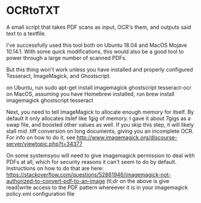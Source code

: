 # OCRtoTXT
A small script that takes PDF scans as input, OCR's them, and outputs said text to a textfile.  

I've successfully used this tool both on Ubuntu 18.04 and MacOS Mojave 10.14.1. With some quick modifications,
this would also be a good tool to power through a large number of scanned PDFs.

But this thing won't work unless you have installed and properly configured Tesseract, ImageMagick, and Ghostscript. 

on Ubuntu, run sudo apt-get install imagemagick ghostscript tesseract-ocr
on MacOS, assuming you have Homebrew installed, run brew install imagemagick ghostscript tesseract

Next, you need to tell ImageMagick to allocate enough memory for itself. By default it only allocates itslef like 1gig of memory. 
I gave it about 7gigs as a swap file, and boosted other values as well. 
If you skip this step, it will likely stall mid .tiff conversion on long documents, giving you an incomplete OCR.
For info on how to do it, see http://www.imagemagick.org/discourse-server/viewtopic.php?t=34377

On some systemsyou will need to give imagemagick permission to deal with PDFs at all, 
which for security reasons it can't seem to do by default. 
Instructions on how to do that are here: https://stackoverflow.com/questions/52861946/imagemagick-not-authorized-to-convert-pdf-to-an-image
(tl;dr on the above is give read|write access to the PDF pattern whereever it is in your imagemagick policy.xml configuration file

